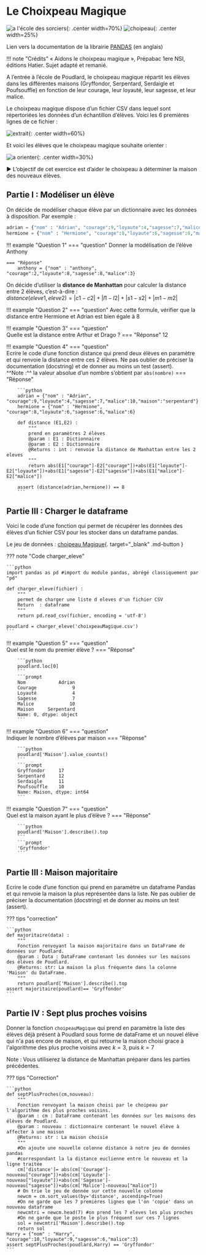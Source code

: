 # Le Choixpeau Magique

![a l'école des sorciers](./data/ecoleDesSorciers.png){: .center width=70%}
![choipeau](./data/choipeau.jpg){: .center width=25%}

Lien vers la documentation de la librairie [PANDAS](https://pandas.pydata.org) (en anglais)

!!! note "Crédits"
    « Aidons le choixpeau magique », Prépabac 1ere NSI, éditions Hatier. Sujet adapté et remanié.

A l’entrée à l’école de Poudlard, le choixpeau magique répartit les élèves dans les différentes maisons (Gryffondor, Serpentard, Serdaigle et Poufsouffle) en fonction de leur courage, leur loyauté, leur sagesse, et leur malice.

Le choixpeau magique dispose d’un fichier CSV dans lequel sont répertoriées les données d’un échantillon d’élèves. Voici les 6 premières lignes de ce fichier :

![extrait](./data/extractCSV.png){: .center width=60%}

Et voici les élèves que le choixpeau magique souhaite orienter :

![a orienter](./data/eleves.png){: .center width=30%}

:arrow_forward: L’objectif de cet exercice est d’aider le choixpeau à déterminer la maison des nouveaux élèves.

## Partie I : Modéliser un élève

On décide de modéliser chaque élève par un dictionnaire avec les données à disposition. Par exemple : 

```python
adrian = {"nom" : "Adrian", "courage":9,"loyaute":4,"sagesse":7,"malice":10,"maison":"serpentard"}
hermione = {"nom" : "Hermione", "courage":8,"loyaute":6,"sagesse":6,"malice":6}
```

!!! example "Question 1"
    === "question"
        Donner la modélisation de l’élève Anthony

    === "Réponse"
        anthony = {"nom" : "anthony", "courage":2,"loyaute":8,"sagesse":8,"malice":3}


On décide d’utiliser la **distance de Manhattan** pour calculer la distance entre 2 élèves, c’est-à-dire : <br />
$distance(eleve1, eleve2) = |c1-c2|+|l1-l2|+|s1-s2|+|m1-m2|$

!!! example "Question 2"
    === "question"
        Avec cette formule, vérifier que la distance entre Hermione et Adrian est bien égale à 8

!!! example "Question 3"
    === "question"     
        Quelle est la distance entre Arthur et Drago ?
    === "Réponse"
        12

!!! example "Question 4"
    === "question"     
        Ecrire le code d’une fonction distance qui prend deux élèves en paramètre et qui renvoie la distance entre ces 2 élèves. Ne pas oublier de préciser la documentation (docstring) et de donner au moins un test (assert).<br />
        ^^Note :^^ la valeur absolue d’un nombre s’obtient par `abs(nombre)`
    === "Réponse"

        ```python
        adrian = {"nom" : "Adrian", "courage":9,"loyaute":4,"sagesse":7,"malice":10,"maison":"serpentard"}
        hermione = {"nom" : "Hermione", "courage":8,"loyaute":6,"sagesse":6,"malice":6}

        def distance (E1,E2) :
            """
            prend en paramètres 2 élèves
            @param : E1 : Dictionnaire
            @param : E2 : Dictionnaire
            @Returns : int : renvoie la distance de Manhattan entre les 2 eleves
            """
            return abs(E1["courage"]-E2["courage"])+abs(E1["loyaute"]-E2["loyaute"])+abs(E1["sagesse"]-E2["sagesse"])+abs(E1["malice"]-E2["malice"])

        assert (distance(adrian,hermione)) == 8
        ```

## Partie III : Charger le dataframe

Voici le code d’une fonction qui permet de récupérer les données des élèves d’un fichier CSV pour les stocker dans un dataframe pandas.

Le jeu de données : [choipeau Magique](./data/choixpeauMagique.csv){. target="_blank" .md-button }

??? note "Code charger_eleve"

    ```python
    import pandas as pd #import du module pandas, abrégé classiquement par "pd"

    def charger_eleve(fichier) : 
        """
        permet de charger une liste d eleves d'un fichier CSV
        Return  : dataframe
        """
        return pd.read_csv(fichier, encoding = 'utf-8')

    poudlard = charger_eleve('choixpeauMagique.csv')
    ```
!!! example "Question 5"
    === "question"     
        Quel est le nom du premier élève ?
    === "Réponse"

        ```python
        poudlard.loc[0]
        ```
        ```prompt
        Nom            Adrian
        Courage             9
        Loyauté             4
        Sagesse             7
        Malice             10
        Maison     Serpentard
        Name: 0, dtype: object
        ```

!!! example "Question 6"
    === "question"     
        Indiquer le nombre d’élèves par maison
    === "Réponse"

        ```python
        poudlard['Maison'].value_counts()
        ```
        ```prompt        
        Gryffondor     17
        Serpentard     12
        Serdaigle      11
        Poufsouffle    10
        Name: Maison, dtype: int64
        ```

!!! example "Question 7"
    === "question"     
        Quel est la maison ayant le plus d’élève ? 
    === "Réponse"

        ```python
        poudlard['Maison'].describe().top
        ```
        ```prompt   
        'Gryffondor'
        ```

## Partie III : Maison majoritaire

Ecrire le code d’une fonction qui prend en paramètre un dataframe Pandas et qui renvoie la maison la plus représentée dans la liste.
Ne pas oublier de préciser la documentation (docstring) et de donner au moins un test (assert).

??? tips "correction"

    ```python
    def majoritaire(data) :
        """
        Fonction renvoyant la maison majoritaire dans un DataFrame de données sur Poudlard.
        @param : Data : DataFrame contenant les données sur les maisons des élèves de Poudlard.
        @Returns: str: La maison la plus fréquente dans la colonne 'Maison' du DataFrame.
        """
        return poudlard['Maison'].describe().top
    assert majoritaire(poudlard)== 'Gryffondor'
    ```

## Partie IV : Sept plus proches voisins

Donner la fonction `choipeauMagique` qui prend en paramètre la liste des élèves déjà présent à Poudlard sous forme de dataFrame et un nouvel élève qui n'a pas encore de maison, et qui retourne la maison choisi grace à l'algorithme des plus proche voisins avec $k=3$, puis $k=7$

Note : Vous utiliserez la distance de Manhattan préparer dans les parties précédentes.

??? tips "Correction"

    ```python
    def septPlusProches(cm,nouveau):
        """
        Fonction renvoyant la maison choisi par le choipeau par l'algorithme des plus proches voisins.
        @param : cm : DataFrame contenant les données sur les maisons des élèves de Poudlard.
        @param : nouveau : dictionnaire contenant le nouvel élève à affecter à une maison
        @Returns: str : La maison choisie
        """
        #On ajoute une nouvelle colonne distance à notre jeu de données pandas
        #correspondant la la distance euclienne entre le nouveau et la ligne traitée
        cm['distance']= abs(cm['Courage']-nouveau["courage"])+abs(cm['Loyaute']-nouveau["loyaute"])+abs(cm['Sagesse']-nouveau["sagesse"])+abs(cm['Malice']-nouveau["malice"])
        # On trie le jeu de donnée sur cette nouvelle colonne
        newcm = cm.sort_values(by='distance', ascending=True)
        #On ne garde que les 7 premières lignes que l'on 'copie' dans un nouveau dataframe
        newcmtri = newcm.head(7) #on prend les 7 eleves les plus proches
        #On ne garde que le poste le plus fréquent sur ces 7 lignes
        sol = newcmtri['Maison'].describe().top
        return sol
    Harry = {"nom" : "Harry", "courage":10,"loyaute":9,"sagesse":6,"malice":3}
    assert septPlusProches(poudlard,Harry) == 'Gryffondor'
    ```

